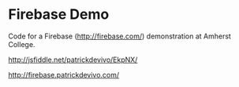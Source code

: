 # Firebase Demo

Code for a Firebase (http://firebase.com/) demonstration at Amherst College.

http://jsfiddle.net/patrickdevivo/EkpNX/

http://firebase.patrickdevivo.com/
